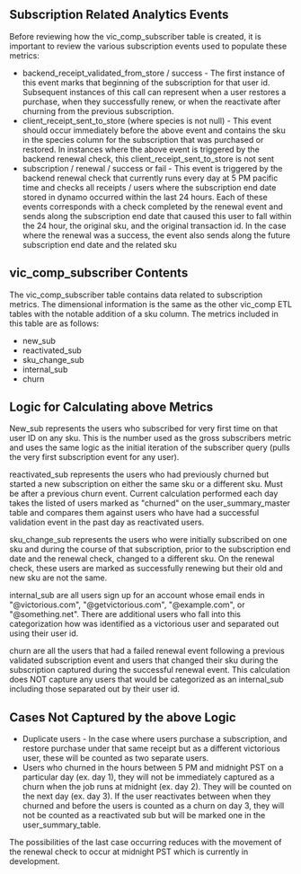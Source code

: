 ## Subscription Related Analytics Events

Before reviewing how the vic_comp_subscriber table is created, it is important to review the various subscription events used to populate these metrics: 

* backend_receipt_validated_from_store / success - The first instance of this event marks that beginning of the subscription for that user id. Subsequent instances of this call can represent when a user restores a purchase, when they successfully renew, or when the reactivate after churning from the previous subscription. 
* client_receipt_sent_to_store (where species is not null) - This event should occur immediately before the above event and contains the sku in the species column for the subscription that was purchased or restored. In instances where the above event is triggered by the backend renewal check, this client_receipt_sent_to_store is not sent
* subscription / renewal / success or fail - This event is triggered by the backend renewal check that currently runs every day at 5 PM pacific time and checks all receipts / users where the subscription end date stored in dynamo occurred within the last 24 hours. Each of these events corresponds with a check completed by the renewal event and sends along the subscription end date that caused this user to fall within the 24 hour, the original sku, and the original transaction id. In the case where the renewal was a success, the event also sends along the future subscription end date and the related sku

## vic_comp_subscriber Contents

The vic_comp_subscriber table contains data related to subscription metrics. The dimensional information is the same as the other vic_comp ETL tables with the notable addition of a sku column. The metrics included in this table are as follows: 

* new_sub
* reactivated_sub
* sku_change_sub
* internal_sub
* churn

## Logic for Calculating above Metrics

New_sub represents the users who subscribed for very first time on that user ID on any sku. This is the number used as the gross subscribers metric and uses the same logic as the initial iteration of the subscriber query (pulls the very first subscription event for any user). 

reactivated_sub represents the users who had previously churned but started a new subscription on either the same sku or a different sku. Must be after a previous churn event. Current calculation performed each day takes the listed of users marked as "churned" on the user_summary_master table and compares them against users who have had a successful validation event in the past day as reactivated users. 

sku_change_sub represents the users who were initially subscribed on one sku and during the course of that subscription, prior to the subscription end date and the renewal check, changed to a different sku. On the renewal check, these users are marked as successfully renewing but their old and new sku are not the same. 

internal_sub are all users sign up for an account whose email ends in "@victorious.com", "@getvictorious.com", "@example.com", or "@something.net". There are additional users who fall into this categorization how was identified as a victorious user and separated out using their user id. 

churn are all the users that had a failed renewal event following a previous validated subscription event and users that changed their sku during the subscription captured during the successful renewal event. This calculation does NOT capture any users that would be categorized as an internal_sub including those separated out by their user id. 

## Cases Not Captured by the above Logic

* Duplicate users - In the case where users purchase a subscription, and restore purchase under that same receipt but as a different victorious user, these will be counted as two separate users.
* Users who churned in the hours between 5 PM and midnight PST on a particular day (ex. day 1), they will not be immediately captured as a churn when the job runs at midnight (ex. day 2). They will be counted on the next day (ex. day 3). If the user reactivates between when they churned and before the users is counted as a churn on day 3, they will not be counted as a reactivated sub but will be marked one in the user_summary_table.  

The possibilities of the last case occurring reduces with the movement of the renewal check to occur at midnight PST which is currently in development. 

